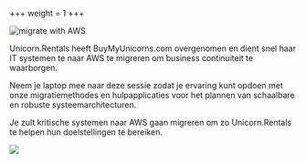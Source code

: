 +++
weight = 1
+++

<img style="position: sticky; top:0px; right: 0px" src="/intro/migrate-with-aws.png" alt="migrate with AWS" />

Unicorn.Rentals heeft BuyMyUnicorns.com overgenomen en dient snel haar IT systemen te naar AWS te migreren om business continuiteit te waarborgen.

Neem je laptop mee naar deze sessie zodat je ervaring kunt opdoen met onze migratiemethodes en hulpapplicaties voor het plannen van schaalbare en robuste systeemarchitecturen.

Je zult kritische systemen naar AWS gaan migreren om zo Unicorn.Rentals te helpen hun doelstellingen te bereiken.

<a href="https://aws.amazon.com/cloud-migration/how-to-migrate/" target="_blank"><img src="/intro/migration-process.png"></a>
